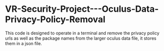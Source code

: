 # VR-Security-Project---Oculus-Data-Privacy-Policy-Removal
This code is designed to operate in a terminal and remove the privacy policy urls as well as the package names from the larger oculus data file, it stores them in a json file. 
